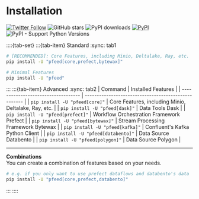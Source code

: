 # Installation

[![Twitter Follow](https://img.shields.io/twitter/follow/pfund_ai?style=social)](https://x.com/pfund_ai)
![GitHub stars](https://img.shields.io/github/stars/PFund-Software-Ltd/pfeed?style=social)
![PyPI downloads](https://img.shields.io/pypi/dm/pfeed)
[![PyPI](https://img.shields.io/pypi/v/pfeed.svg)](https://pypi.org/project/pfeed)
![PyPI - Support Python Versions](https://img.shields.io/pypi/pyversions/pfeed)
<!-- [![Jupyter Book Badge](https://raw.githubusercontent.com/PFund-Software-Ltd/pfeed/main/docs/images/jupyterbook.svg)](https://jupyterbook.org) -->
<!-- [![Poetry](https://img.shields.io/endpoint?url=https://python-poetry.org/badge/v0.json)](https://python-poetry.org/) -->


::::{tab-set}
:::{tab-item} Standard
:sync: tab1
```bash
# [RECOMMENDED]: Core Features, including Minio, Deltalake, Ray, etc.
pip install -U "pfeed[core,prefect,bytewax]"
```
```bash
# Minimal Features
pip install -U "pfeed"
```


:::
:::{tab-item} Advanced
:sync: tab2
| Command                             | Installed Features                                   |
| ----------------------------------- | ---------------------------------------------------- |
| `pip install -U "pfeed[core]"`      | Core Features, including Minio, Deltalake, Ray, etc. |
| `pip install -U "pfeed[dask]"`      | Data Tools Dask                                      |
| `pip install -U "pfeed[prefect]"`   | Workflow Orchestration Framework Prefect             |
| `pip install -U "pfeed[bytewax]"`   | Stream Processing Framework Bytewax                  |
| `pip install -U "pfeed[kafka]"`     | Confluent's Kafka Python Client                      |
| `pip install -U "pfeed[databento]"` | Data Source Databento                              |
| `pip install -U "pfeed[polygon]"`   | Data Source Polygon                                  |
<!-- | `pip install -U "pfeed[spark]"`   | Data Tools PySpark | -->

---

**Combinations** \
You can create a combination of features based on your needs.
```bash
# e.g. if you only want to use prefect dataflows and databento's data
pip install -U "pfeed[core,prefect,databento]"
```
:::
::::


<!-- ````{important} WASM Usage
:class: dropdown
Since {abbr}`WASM (Web Assembly)` is becoming more mature, `pfeed` has been designed to support WASM usage as well. \
In other words, you can use `pfeed` in the browser on websites such as [Quadratic](https://quadratichq.com) (see [](../integrations/quadratic)). This is possible because `pfeed` is a **Pure Python package**.

You may try to install `pfeed` on [JupyterLite](https://jupyter.org/try-jupyter/lab/) with the following command:
```{code-block} python
import micropip
await micropip.install("pfeed")  # "pfeed[all]" or "pfeed[core]" will fail

import pfeed as pe
pe.__version__
```

```{caution} Limitations
In WASM, you can only install `pfeed`, not `pfeed[...]` or any other combinations since they include non-pure python packages.
```
```` -->